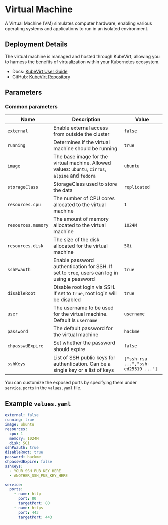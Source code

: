 # Virtual Machine

A Virtual Machine (VM) simulates computer hardware, enabling various operating systems and applications to run in an isolated environment.

## Deployment Details

The virtual machine is managed and hosted through KubeVirt, allowing you to harness the benefits of virtualization within your Kubernetes ecosystem.

- Docs: [KubeVirt User Guide](https://kubevirt.io/user-guide/)
- GitHub: [KubeVirt Repository](https://github.com/kubevirt/kubevirt)

## Parameters

### Common parameters

| Name               | Description                                                                                       | Value                               |
| ------------------ | ------------------------------------------------------------------------------------------------- | ----------------------------------- |
| `external`         | Enable external access from outside the cluster                                                   | `false`                             |
| `running`          | Determines if the virtual machine should be running                                               | `true`                              |
| `image`            | The base image for the virtual machine. Allowed values: `ubuntu`, `cirros`, `alpine` and `fedora` | `ubuntu`                            |
| `storageClass`     | StorageClass used to store the data                                                               | `replicated`                        |
| `resources.cpu`    | The number of CPU cores allocated to the virtual machine                                          | `1`                                 |
| `resources.memory` | The amount of memory allocated to the virtual machine                                             | `1024M`                             |
| `resources.disk`   | The size of the disk allocated for the virtual machine                                            | `5Gi`                               |
| `sshPwauth`        | Enable password authentication for SSH. If set to `true`, users can log in using a password       | `true`                              |
| `disableRoot`      | Disable root login via SSH. If set to `true`, root login will be disabled                         | `true`                              |
| `user`             | The username to be used for the virtual machine. Default is `username`                            | `username`                          |
| `password`         | The default password for the virtual machine                                                      | `hackme`                            |
| `chpasswdExpire`   | Set whether the password should expire                                                            | `false`                             |
| `sshKeys`          | List of SSH public keys for authentication. Can be a single key or a list of keys                 | `["ssh-rsa ...","ssh-ed25519 ..."]` |

You can customize the exposed ports by specifying them under `service.ports` in the `values.yaml` file.

## Example `values.yaml`

```yaml
external: false
running: true
image: ubuntu
resources:
  cpu: 1
  memory: 1024M
  disk: 5Gi
sshPwauth: true
disableRoot: true
password: hackme
chpasswdExpire: false
sshKeys: 
  - YOUR_SSH_PUB_KEY_HERE
  - ANOTHER_SSH_PUB_KEY_HERE

service:
  ports:
    - name: http
      port: 80
      targetPort: 80
    - name: https
      port: 443
      targetPort: 443
```
